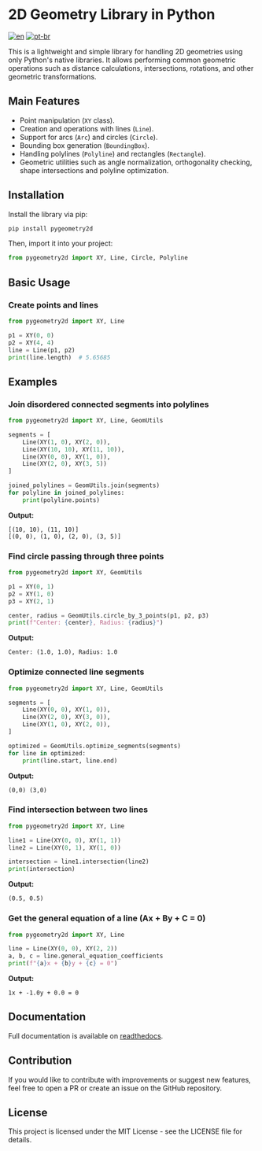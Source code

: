 # 2D Geometry Library in Python
[![en](https://img.shields.io/badge/lang-en-red.svg)](https://github.com/leonardopbatista/pygeometry2d/blob/master/README.md)
[![pt-br](https://img.shields.io/badge/lang-pt--br-green.svg)](https://github.com/leonardopbatista/pygeometry2d/blob/master/README.pt-br.md)

This is a lightweight and simple library for handling 2D geometries using only Python's native libraries. It allows performing common geometric operations such as distance calculations, intersections, rotations, and other geometric transformations.

## Main Features

- Point manipulation (`XY` class).
- Creation and operations with lines (`Line`).
- Support for arcs (`Arc`) and circles (`Circle`).
- Bounding box generation (`BoundingBox`).
- Handling polylines (`Polyline`) and rectangles (`Rectangle`).
- Geometric utilities such as angle normalization, orthogonality checking, shape intersections and polyline optimization.

## Installation

Install the library via pip:

```sh
pip install pygeometry2d
```

Then, import it into your project:

```python
from pygeometry2d import XY, Line, Circle, Polyline
```

## Basic Usage

### Create points and lines
```python
from pygeometry2d import XY, Line

p1 = XY(0, 0)
p2 = XY(4, 4)
line = Line(p1, p2)
print(line.length)  # 5.65685
```

## Examples

### Join disordered connected segments into polylines
```python
from pygeometry2d import XY, Line, GeomUtils

segments = [
    Line(XY(1, 0), XY(2, 0)),
    Line(XY(10, 10), XY(11, 10)),
    Line(XY(0, 0), XY(1, 0)),
    Line(XY(2, 0), XY(3, 5))
]

joined_polylines = GeomUtils.join(segments)
for polyline in joined_polylines:
    print(polyline.points)
```

**Output:**
```
[(10, 10), (11, 10)]
[(0, 0), (1, 0), (2, 0), (3, 5)]
```

### Find circle passing through three points
```python
from pygeometry2d import XY, GeomUtils

p1 = XY(0, 1)
p2 = XY(1, 0)
p3 = XY(2, 1)

center, radius = GeomUtils.circle_by_3_points(p1, p2, p3)
print(f"Center: {center}, Radius: {radius}")
```

**Output:**
```
Center: (1.0, 1.0), Radius: 1.0
```

### Optimize connected line segments
```python
from pygeometry2d import XY, Line, GeomUtils

segments = [
    Line(XY(0, 0), XY(1, 0)),
    Line(XY(2, 0), XY(3, 0)),
    Line(XY(1, 0), XY(2, 0)),
]

optimized = GeomUtils.optimize_segments(segments)
for line in optimized:
    print(line.start, line.end)
```

**Output:**
```
(0,0) (3,0)
```

### Find intersection between two lines
```python
from pygeometry2d import XY, Line

line1 = Line(XY(0, 0), XY(1, 1))
line2 = Line(XY(0, 1), XY(1, 0))

intersection = line1.intersection(line2)
print(intersection)
```

**Output:**
```
(0.5, 0.5)
```

### Get the general equation of a line (Ax + By + C = 0)
```python
from pygeometry2d import XY, Line

line = Line(XY(0, 0), XY(2, 2))
a, b, c = line.general_equation_coefficients
print(f"{a}x + {b}y + {c} = 0")
```

**Output:**
```
1x + -1.0y + 0.0 = 0
```

## Documentation

Full documentation is available on [readthedocs](https://pygeometry2d.readthedocs.io/).

## Contribution

If you would like to contribute with improvements or suggest new features, feel free to open a PR or create an issue on the GitHub repository.

## License

This project is licensed under the MIT License - see the LICENSE file for details.

